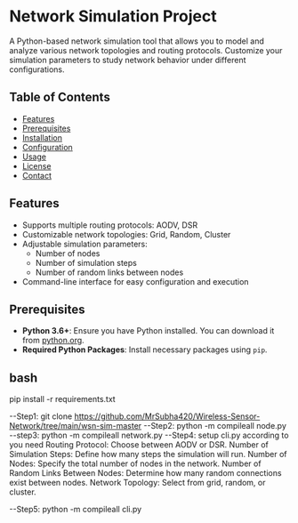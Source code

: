 # Network Simulation Project

A Python-based network simulation tool that allows you to model and analyze various network topologies and routing protocols. Customize your simulation parameters to study network behavior under different configurations.

## Table of Contents

- [Features](#features)
- [Prerequisites](#prerequisites)
- [Installation](#installation)
- [Configuration](#configuration)
- [Usage](#usage)
- [License](#license)
- [Contact](#contact)

## Features

- Supports multiple routing protocols: AODV, DSR
- Customizable network topologies: Grid, Random, Cluster
- Adjustable simulation parameters:
  - Number of nodes
  - Number of simulation steps
  - Number of random links between nodes
- Command-line interface for easy configuration and execution

## Prerequisites

- **Python 3.6+**: Ensure you have Python installed. You can download it from [python.org](https://www.python.org/downloads/).
- **Required Python Packages**: Install necessary packages using `pip`.

## bash
pip install -r requirements.txt

--Step1: git clone https://github.com/MrSubha420/Wireless-Sensor-Network/tree/main/wsn-sim-master
--Step2: python -m compileall node.py
--step3: python -m compileall network.py
--Step4: setup cli.py according to you need
Routing Protocol: Choose between AODV or DSR.
Number of Simulation Steps: Define how many steps the simulation will run.
Number of Nodes: Specify the total number of nodes in the network.
Number of Random Links Between Nodes: Determine how many random connections exist between nodes.
Network Topology: Select from grid, random, or cluster.

--Step5: python -m compileall cli.py